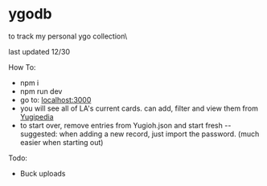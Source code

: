 # ygodb
to track my personal ygo collection\

last updated 12/30 

How To:
- npm i
- npm run dev
- go to: [localhost:3000](http://localhost:3000/)
- you will see all of LA's current cards. can add, filter and view them from [Yugipedia](https://wwww.yugipedia.com/)
- to start over, remove entries from Yugioh.json and start fresh
-- suggested: when adding a new record, just import the password. (much easier when starting out)

Todo:
- Buck uploads